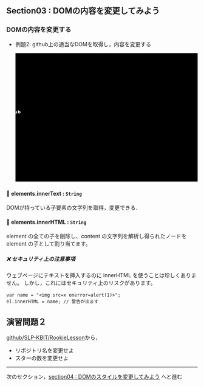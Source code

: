 Section03 : DOMの内容を変更してみよう
---

### DOMの内容を変更する

- 例題2: github上の適当なDOMを取得し，内容を変更する

  ![Modify DOM Text](./elements/3_1_modify-dom-text.gif)

#### :paperclip: elements.innerText : `String`

DOMが持っている子要素の文字列を取得，変更できる．

#### :paperclip: elements.innerHTML : `String`

element の全ての子を削除し、content の文字列を解析し得られたノードを
element の子として割り当てます。

##### :x: セキュリティ上の注意事項

ウェブページにテキストを挿入するのに innerHTML を使うことは珍しくありません。
しかし，これにはセキュリティ上のリスクがあります。

```
var name = "<img src=x onerror=alert(1)>";
el.innerHTML = name; // 警告が出ます
```

## 演習問題２

[github/SLP-KBIT/RookieLesson](https://github.com/SLP-KBIT/RookieLesson)から，

- リポジトリ名を変更せよ
- スターの数を変更せよ

---
次のセクション，[section04 : DOMのスタイルを変更してみよう](./section04.md) へと進む
